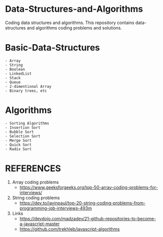 # Data-Structures-and-Algorithms
Coding data structures and algorithms.
This repository contains data-structures and algorithms coding problems and solutions.

# Basic-Data-Structures
    - Array
    - String
    - Boolean
    - LinkedList
    - Stack
    - Queue
    - 2-dimentional Array
    - Binary trees, etc

# Algorithms
    - Sorting Algorithms
    - Insertion Sort
    - Bubble Sort
    - Selection Sort
    - Merge Sort
    - Quick Sort
    - Radix Sort

# REFERENCES
1. Array coding problems 
    - https://www.geeksforgeeks.org/top-50-array-coding-problems-for-interviews/
2. String coding problems
    - https://dev.to/javinpaul/top-20-string-coding-problems-from-programming-job-interviews-493m
3. Links
   - https://devdojo.com/madzadev/21-github-repositories-to-become-a-javascript-master
   - https://github.com/trekhleb/javascript-algorithms